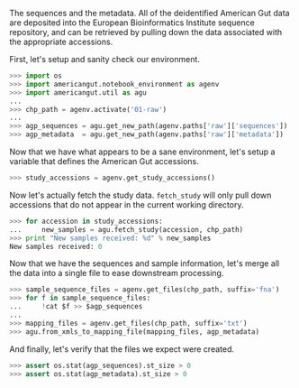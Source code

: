 The sequences and the metadata. All of the deidentified American Gut data are deposited into the European Bioinformatics Institute sequence repository, and can be retrieved by pulling down the data associated with the appropriate accessions.

First, let's setup and sanity check our environment.

```python
>>> import os
>>> import americangut.notebook_environment as agenv
>>> import americangut.util as agu
...
>>> chp_path = agenv.activate('01-raw')
...
>>> agp_sequences = agu.get_new_path(agenv.paths['raw']['sequences'])
>>> agp_metadata  = agu.get_new_path(agenv.paths['raw']['metadata'])
```

Now that we have what appears to be a sane environment, let's setup a variable that defines the American Gut accessions.

```python
>>> study_accessions = agenv.get_study_accessions()
```

Now let's actually fetch the study data. `fetch_study` will only pull down accessions that do not appear in the current working directory.

```python
>>> for accession in study_accessions:
...     new_samples = agu.fetch_study(accession, chp_path)
>>> print "New samples received: %d" % new_samples
New samples received: 0
```

Now that we have the sequences and sample information, let's merge all the data into a single file to ease downstream processing.

```python
>>> sample_sequence_files = agenv.get_files(chp_path, suffix='fna')
>>> for f in sample_sequence_files:
...     !cat $f >> $agp_sequences
...
>>> mapping_files = agenv.get_files(chp_path, suffix='txt')
>>> agu.from_xmls_to_mapping_file(mapping_files, agp_metadata)
```

And finally, let's verify that the files we expect were created.

```python
>>> assert os.stat(agp_sequences).st_size > 0
>>> assert os.stat(agp_metadata).st_size > 0
```
